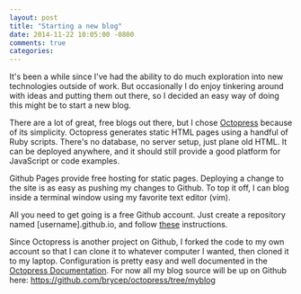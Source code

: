```yaml
---
layout: post
title: "Starting a new blog"
date: 2014-11-22 10:05:00 -0800
comments: true
categories: 
---
```

It's been a while since I've had the ability to do much exploration into new technologies outside of work. But occasionally I do enjoy tinkering around with ideas and putting them out there, so I decided an easy way of doing this might be to start a new blog.

There are a lot of great, free blogs out there, but I chose [Octopress](http://octopress.org) because of its simplicity.  Octopress generates static HTML pages using a handful of Ruby scripts.  There's no database, no server setup, just plane old HTML.  It can be deployed anywhere, and it should still provide a good platform for JavaScript or code examples. 

Github Pages provide free hosting for static pages.  Deploying a change to the site is as easy as pushing my changes to Github.  To top it off, I can blog inside a terminal window using my favorite text editor (vim).

All you need to get going is a free Github account.  Just create a repository named [username].github.io, and follow [these](https://pages.github.com) instructions.  

Since Octopress is another project on Github, I forked the code to my own account so that I can clone it to whatever computer I wanted, then cloned it to my laptop.  Configuration is pretty easy and well documented in the [Octopress Documentation](http://octopress.org/docs/configuring/).  For now all my blog source will be up on Github here: https://github.com/brycep/octopress/tree/myblog
